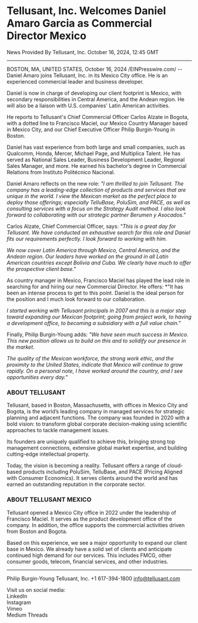 # Tellusant, Inc. Welcomes Daniel Amaro Garcia as Commercial Director Mexico

News Provided By Tellusant, Inc. October 16, 2024, 12:45 GMT  

---

BOSTON, MA, UNITED STATES, October 16, 2024 /EINPresswire.com/ --  
Daniel Amaro joins Tellusant, Inc. in its Mexico City office. He is an experienced commercial leader and business developer.  

Daniel is now in charge of developing our client footprint is Mexico, with secondary responsibilities in Central America, and the Andean region. He will also be a liaison with U.S. companies' Latin American activities.  

He reports to Tellusant's Chief Commercial Officer Carlos Alzate in Bogota, with a dotted line to Francisco Maciel, our Mexico Country Manager based in Mexico City, and our Chief Executive Officer Philip Burgin-Young in Boston.  

Daniel has vast experience from both large and small companies, such as Qualcomm, Honda, Mercer, Michael Page, and Multiplica Talent. He has served as National Sales Leader, Business Development Leader, Regional Sales Manager, and more. He earned his bachelor’s degree in Commercial Relations from Instituto Politécnico Nacional.  

Daniel Amaro reflects on the new role: *"I am thrilled to join Tellusant. The company has a leading-edge collection of products and services that are unique in the world. I view the Mexican market as the perfect place to deploy those offerings; especially TelluBase, PoluSim, and PACE, as well as consulting services with a focus on the Strategy Audit method. I also look forward to collaborating with our strategic partner Berumen y Asocados."*  

Carlos Alzate, Chief Commercial Officer, says: *"This is a great day for Tellusant. We have conducted an exhaustive search for this role and Daniel fits our requirements perfectly. I look forward to working with him.*  

*We now cover Latin America through Mexico, Central America, and the Andean region. Our leaders have worked on the ground in all Latin American countries except Bolivia and Cuba. We clearly have much to offer the prospective client base."*  

As country manager in Mexico, Francisco Maciel has played the lead role in searching for and hiring our new Commercial Director. He offers: *"It has been an intense process to get to this point. Daniel is the ideal person for the position and I much look forward to our collaboration.  

*I started working with Tellusant principals in 2007 and this is a major step toward expanding our Mexican footprint; going from project work, to having a development office, to becoming a subsidiary with a full value chain."*  

Finally, Philip Burgin-Young adds: *"We have seen much success in Mexico. This new position allows us to build on this and to solidify our presence in the market.*  

*The quality of the Mexican workforce, the strong work ethic, and the proximity to the United States, indicate that Mexico will continue to grow rapidly. On a personal note, I have worked around the country, and I see opportunities every day."*  

### ABOUT TELLUSANT

Tellusant, based in Boston, Massachusetts, with offices in Mexico City and Bogota, is the world’s leading company in managed services for strategic planning and adjacent functions. The company was founded in 2020 with a bold vision: to transform global corporate decision-making using scientific approaches to tackle management issues.  

Its founders are uniquely qualified to achieve this, bringing strong top management connections, extensive global market expertise, and building cutting-edge intellectual property.  

Today, the vision is becoming a reality. Tellusant offers a range of cloud-based products including PoluSim, TelluBase, and PACE (Pricing Aligned with Consumer Economics). It serves clients around the world and has earned an outstanding reputation in the corporate sector.  

### ABOUT TELLUSANT MEXICO

Tellusant opened a Mexico City office in 2022 under the leadership of Francisco Maciel. It serves as the product development office of the company. In addition, the office supports the commercial activities driven from Boston and Bogota.  

Based on this experience, we see a major opportunity to expand our client base in Mexico. We already have a solid set of clients and anticipate continued high demand for our services. This includes FMCG, other consumer goods, telecom, financial services, and other industries.  

---
Philip Burgin-Young
Tellusant, Inc.
+1 617-394-1800
info@tellusant.com

Visit us on social media:  
LinkedIn  
Instagram  
Vimeo  
Medium
Threads
